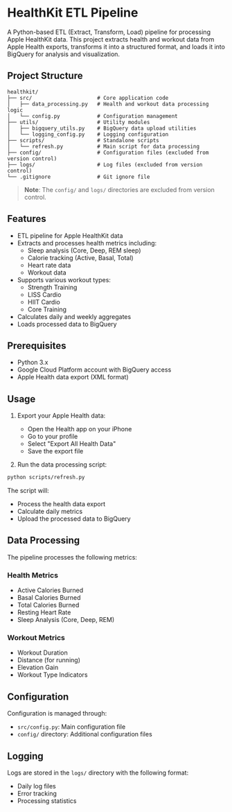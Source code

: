 # HealthKit ETL Pipeline

A Python-based ETL (Extract, Transform, Load) pipeline for processing Apple HealthKit data. This project extracts health and workout data from Apple Health exports, transforms it into a structured format, and loads it into BigQuery for analysis and visualization.

## Project Structure

```
healthkit/
├── src/                     # Core application code
│   ├── data_processing.py   # Health and workout data processing logic
│   └── config.py            # Configuration management
├── utils/                   # Utility modules
│   ├── bigquery_utils.py    # BigQuery data upload utilities
│   └── logging_config.py    # Logging configuration
├── scripts/                 # Standalone scripts
│   └── refresh.py           # Main script for data processing
├── config/                  # Configuration files (excluded from version control)
├── logs/                    # Log files (excluded from version control)
└── .gitignore               # Git ignore file
```

> **Note**: The `config/` and `logs/` directories are excluded from version control.

## Features

- ETL pipeline for Apple HealthKit data
- Extracts and processes health metrics including:
  - Sleep analysis (Core, Deep, REM sleep)
  - Calorie tracking (Active, Basal, Total)
  - Heart rate data
  - Workout data
- Supports various workout types:
  - Strength Training
  - LISS Cardio
  - HIIT Cardio
  - Core Training
- Calculates daily and weekly aggregates
- Loads processed data to BigQuery

## Prerequisites

- Python 3.x
- Google Cloud Platform account with BigQuery access
- Apple Health data export (XML format)


## Usage

1. Export your Apple Health data:
   - Open the Health app on your iPhone
   - Go to your profile
   - Select "Export All Health Data"
   - Save the export file

2. Run the data processing script:
```bash
python scripts/refresh.py
```

The script will:
- Process the health data export
- Calculate daily metrics
- Upload the processed data to BigQuery

## Data Processing

The pipeline processes the following metrics:

### Health Metrics
- Active Calories Burned
- Basal Calories Burned
- Total Calories Burned
- Resting Heart Rate
- Sleep Analysis (Core, Deep, REM)

### Workout Metrics
- Workout Duration
- Distance (for running)
- Elevation Gain
- Workout Type Indicators

## Configuration

Configuration is managed through:
- `src/config.py`: Main configuration file
- `config/` directory: Additional configuration files

## Logging

Logs are stored in the `logs/` directory with the following format:
- Daily log files
- Error tracking
- Processing statistics

